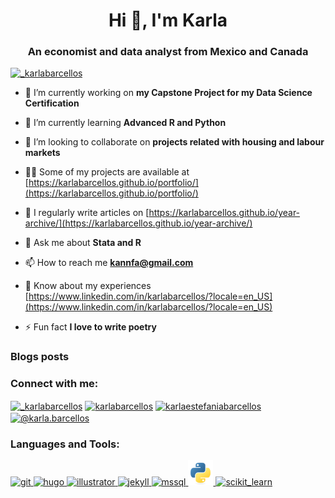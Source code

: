 <h1 align="center">Hi 👋, I'm Karla</h1>
<h3 align="center">An economist and data analyst from Mexico and Canada</h3>

<p align="left"> <a href="https://twitter.com/_karlabarcellos" target="blank"><img src="https://img.shields.io/twitter/follow/_karlabarcellos?logo=twitter&style=for-the-badge" alt="_karlabarcellos" /></a> </p>

- 🔭 I’m currently working on **my Capstone Project for my Data Science Certification**

- 🌱 I’m currently learning **Advanced R and Python**

- 👯 I’m looking to collaborate on **projects related with housing and labour markets**

- 👨‍💻 Some of my projects are available at [https://karlabarcellos.github.io/portfolio/](https://karlabarcellos.github.io/portfolio/)

- 📝 I regularly write articles on [https://karlabarcellos.github.io/year-archive/](https://karlabarcellos.github.io/year-archive/)

- 💬 Ask me about **Stata and R**

- 📫 How to reach me **kannfa@gmail.com**

- 📄 Know about my experiences [https://www.linkedin.com/in/karlabarcellos/?locale=en_US](https://www.linkedin.com/in/karlabarcellos/?locale=en_US)

- ⚡ Fun fact **I love to write poetry**

### Blogs posts
<!-- BLOG-POST-LIST:START -->
<!-- BLOG-POST-LIST:END -->

<h3 align="left">Connect with me:</h3>
<p align="left">
<a href="https://twitter.com/_karlabarcellos" target="blank"><img align="center" src="https://raw.githubusercontent.com/rahuldkjain/github-profile-readme-generator/master/src/images/icons/Social/twitter.svg" alt="_karlabarcellos" height="30" width="40" /></a>
<a href="https://linkedin.com/in/karlabarcellos" target="blank"><img align="center" src="https://raw.githubusercontent.com/rahuldkjain/github-profile-readme-generator/master/src/images/icons/Social/linked-in-alt.svg" alt="karlabarcellos" height="30" width="40" /></a>
<a href="https://instagram.com/karlaestefaniabarcellos" target="blank"><img align="center" src="https://raw.githubusercontent.com/rahuldkjain/github-profile-readme-generator/master/src/images/icons/Social/instagram.svg" alt="karlaestefaniabarcellos" height="30" width="40" /></a>
<a href="https://medium.com/@karla.barcellos" target="blank"><img align="center" src="https://raw.githubusercontent.com/rahuldkjain/github-profile-readme-generator/master/src/images/icons/Social/medium.svg" alt="@karla.barcellos" height="30" width="40" /></a>
</p>

<h3 align="left">Languages and Tools:</h3>
<p align="left"> <a href="https://git-scm.com/" target="_blank" rel="noreferrer"> <img src="https://www.vectorlogo.zone/logos/git-scm/git-scm-icon.svg" alt="git" width="40" height="40"/> </a> <a href="https://gohugo.io/" target="_blank" rel="noreferrer"> <img src="https://api.iconify.design/logos-hugo.svg" alt="hugo" width="40" height="40"/> </a> <a href="https://www.adobe.com/in/products/illustrator.html" target="_blank" rel="noreferrer"> <img src="https://www.vectorlogo.zone/logos/adobe_illustrator/adobe_illustrator-icon.svg" alt="illustrator" width="40" height="40"/> </a> <a href="https://jekyllrb.com/" target="_blank" rel="noreferrer"> <img src="https://www.vectorlogo.zone/logos/jekyllrb/jekyllrb-icon.svg" alt="jekyll" width="40" height="40"/> </a> <a href="https://www.microsoft.com/en-us/sql-server" target="_blank" rel="noreferrer"> <img src="https://www.svgrepo.com/show/303229/microsoft-sql-server-logo.svg" alt="mssql" width="40" height="40"/> </a> <a href="https://www.python.org" target="_blank" rel="noreferrer"> <img src="https://raw.githubusercontent.com/devicons/devicon/master/icons/python/python-original.svg" alt="python" width="40" height="40"/> </a> <a href="https://scikit-learn.org/" target="_blank" rel="noreferrer"> <img src="https://upload.wikimedia.org/wikipedia/commons/0/05/Scikit_learn_logo_small.svg" alt="scikit_learn" width="40" height="40"/> </a> </p>

